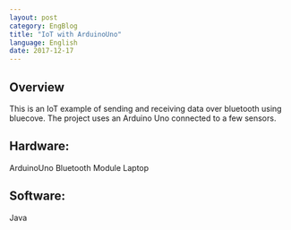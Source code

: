 ```yaml
---
layout: post
category: EngBlog
title: "IoT with ArduinoUno"
language: English
date: 2017-12-17
---
```


## Overview
This is an  IoT example of sending and receiving data over bluetooth using bluecove.  The project uses an Arduino Uno connected to a few sensors.

## Hardware:
ArduinoUno
Bluetooth Module
Laptop

## Software:
Java
